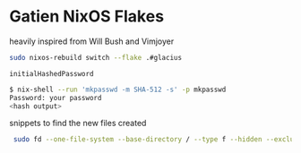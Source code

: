 # Gatien NixOS Flakes


heavily inspired from Will Bush and Vimjoyer


```bash
sudo nixos-rebuild switch --flake .#glacius
```

`initialHashedPassword`

```sh
$ nix-shell --run 'mkpasswd -m SHA-512 -s' -p mkpasswd
Password: your password
<hash output>
```



snippets to find the new files created
```sh
 sudo fd --one-file-system --base-directory / --type f --hidden --exclude "{tmp,etc/passwd}" 
```